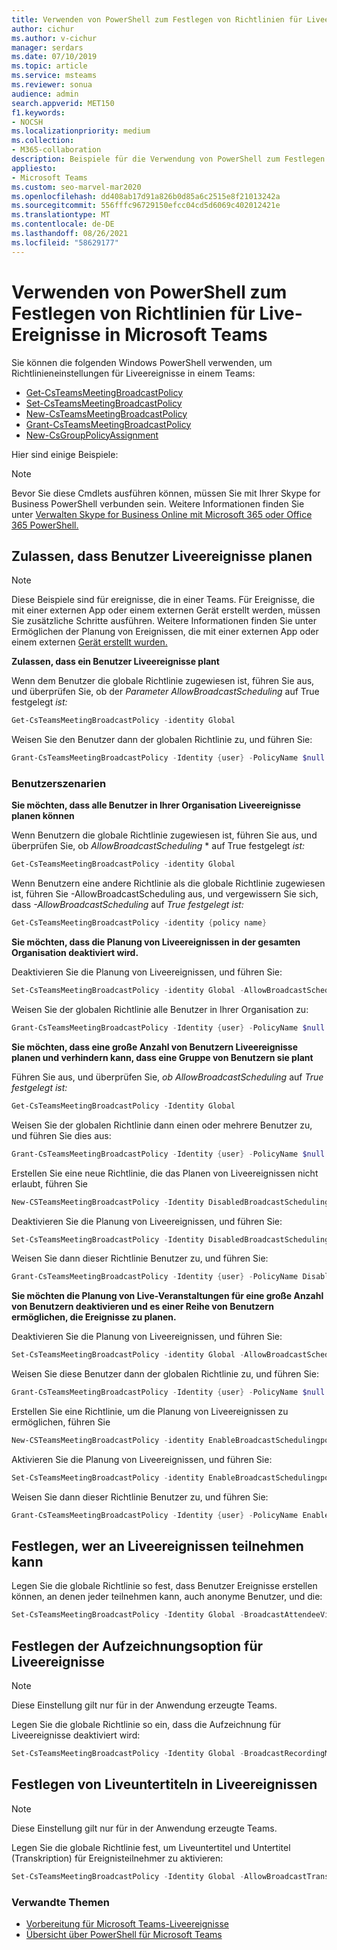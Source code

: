 ```yaml
---
title: Verwenden von PowerShell zum Festlegen von Richtlinien für Liveereignisse
author: cichur
ms.author: v-cichur
manager: serdars
ms.date: 07/10/2019
ms.topic: article
ms.service: msteams
ms.reviewer: sonua
audience: admin
search.appverid: MET150
f1.keywords:
- NOCSH
ms.localizationpriority: medium
ms.collection:
- M365-collaboration
description: Beispiele für die Verwendung von PowerShell zum Festlegen von Richtlinien in Teams, um zu steuern, wer Liveereignisse in Ihrer Organisation halten kann, und die Features, die in den Ereignissen verfügbar sind.
appliesto:
- Microsoft Teams
ms.custom: seo-marvel-mar2020
ms.openlocfilehash: dd408ab17d91a826b0d85a6c2515e8f21013242a
ms.sourcegitcommit: 556fffc96729150efcc04cd5d6069c402012421e
ms.translationtype: MT
ms.contentlocale: de-DE
ms.lasthandoff: 08/26/2021
ms.locfileid: "58629177"
---
```

# <a name="use-powershell-to-set-live-events-policies-in-microsoft-teams"></a>Verwenden von PowerShell zum Festlegen von Richtlinien für Live-Ereignisse in Microsoft Teams

Sie können die folgenden Windows PowerShell verwenden, um Richtlinieneinstellungen für Liveereignisse in einem Teams: 
- [Get-CsTeamsMeetingBroadcastPolicy](/powershell/module/skype/get-csteamsmeetingbroadcastpolicy?view=skype-ps)
- [Set-CsTeamsMeetingBroadcastPolicy](/powershell/module/skype/set-csteamsmeetingbroadcastpolicy?view=skype-ps)
- [New-CsTeamsMeetingBroadcastPolicy](/powershell/module/skype/new-csteamsmeetingbroadcastpolicy?view=skype-ps)
- [Grant-CsTeamsMeetingBroadcastPolicy](/powershell/module/skype/grant-csteamsmeetingbroadcastpolicy?view=skype-ps)
- [New-CsGroupPolicyAssignment](/powershell/module/teams/new-csgrouppolicyassignment?view=teams-ps)

Hier sind einige Beispiele:

> [!NOTE]
> Bevor Sie diese Cmdlets ausführen können, müssen Sie mit Ihrer Skype for Business PowerShell verbunden sein. Weitere Informationen finden Sie unter [Verwalten Skype for Business Online mit Microsoft 365 oder Office 365 PowerShell.](/office365/enterprise/powershell/manage-skype-for-business-online-with-office-365-powershell)

## <a name="allow-users-to-schedule-live-events"></a>Zulassen, dass Benutzer Liveereignisse planen 

> [!NOTE]
> Diese Beispiele sind für ereignisse, die in einer Teams. Für Ereignisse, die mit einer externen App oder einem externen Gerät erstellt werden, müssen Sie zusätzliche Schritte ausführen. Weitere Informationen finden Sie unter Ermöglichen der Planung von Ereignissen, die mit einer externen App oder einem externen [Gerät erstellt wurden.](set-up-for-teams-live-events.md#enable-users-to-schedule-events-that-were-produced-with-an-external-app-or-device)

**Zulassen, dass ein Benutzer Liveereignisse plant**

Wenn dem Benutzer die globale Richtlinie zugewiesen ist, führen Sie aus, und überprüfen Sie, ob der *Parameter AllowBroadcastScheduling* auf True festgelegt *ist:*
```PowerShell
Get-CsTeamsMeetingBroadcastPolicy -identity Global
```
Weisen Sie den Benutzer dann der globalen Richtlinie zu, und führen Sie:
```PowerShell
Grant-CsTeamsMeetingBroadcastPolicy -Identity {user} -PolicyName $null -Verbose
```

### <a name="user-scenarios"></a>Benutzerszenarien
**Sie möchten, dass alle Benutzer in Ihrer Organisation Liveereignisse planen können**

Wenn Benutzern die globale Richtlinie zugewiesen ist, führen Sie aus, und überprüfen Sie, ob *AllowBroadcastScheduling* * auf True festgelegt *ist:*
```PowerShell
Get-CsTeamsMeetingBroadcastPolicy -identity Global
```
Wenn Benutzern eine andere Richtlinie als die globale Richtlinie zugewiesen ist, führen Sie -AllowBroadcastScheduling aus, und vergewissern Sie sich, dass *-AllowBroadcastScheduling* auf *True festgelegt ist:*
```PowerShell
Get-CsTeamsMeetingBroadcastPolicy -identity {policy name}
```
**Sie möchten, dass die Planung von Liveereignissen in der gesamten Organisation deaktiviert wird.**

Deaktivieren Sie die Planung von Liveereignissen, und führen Sie:
```PowerShell
Set-CsTeamsMeetingBroadcastPolicy -identity Global -AllowBroadcastScheduling $false
```
Weisen Sie der globalen Richtlinie alle Benutzer in Ihrer Organisation zu:
```PowerShell
Grant-CsTeamsMeetingBroadcastPolicy -Identity {user} -PolicyName $null -Verbose
```

**Sie möchten, dass eine große Anzahl von Benutzern Liveereignisse planen und verhindern kann, dass eine Gruppe von Benutzern sie plant**

Führen Sie aus, und überprüfen Sie, *ob AllowBroadcastScheduling* auf *True festgelegt ist:*
```PowerShell
Get-CsTeamsMeetingBroadcastPolicy -Identity Global
```
Weisen Sie der globalen Richtlinie dann einen oder mehrere Benutzer zu, und führen Sie dies aus:
```PowerShell
Grant-CsTeamsMeetingBroadcastPolicy -Identity {user} -PolicyName $null -Verbose
```

Erstellen Sie eine neue Richtlinie, die das Planen von Liveereignissen nicht erlaubt, führen Sie
```PowerShell
New-CSTeamsMeetingBroadcastPolicy -Identity DisabledBroadcastSchedulingPolicy
```
Deaktivieren Sie die Planung von Liveereignissen, und führen Sie:
```PowerShell
Set-CsTeamsMeetingBroadcastPolicy -Identity DisabledBroadcastSchedulingPolicy -AllowBroadcastScheduling $false
```
Weisen Sie dann dieser Richtlinie Benutzer zu, und führen Sie:
```PowerShell
Grant-CsTeamsMeetingBroadcastPolicy -Identity {user} -PolicyName DisabledBroadcastSchedulingPolicy -Verbose
```
**Sie möchten die Planung von Live-Veranstaltungen für eine große Anzahl von Benutzern deaktivieren und es einer Reihe von Benutzern ermöglichen, die Ereignisse zu planen.**

Deaktivieren Sie die Planung von Liveereignissen, und führen Sie:
```PowerShell
Set-CsTeamsMeetingBroadcastPolicy -identity Global -AllowBroadcastScheduling $false
```
Weisen Sie diese Benutzer dann der globalen Richtlinie zu, und führen Sie:
```PowerShell
Grant-CsTeamsMeetingBroadcastPolicy -Identity {user} -PolicyName $null -Verbose
```
Erstellen Sie eine Richtlinie, um die Planung von Liveereignissen zu ermöglichen, führen Sie
```PowerShell
New-CSTeamsMeetingBroadcastPolicy -identity EnableBroadcastSchedulingpolicy
```
Aktivieren Sie die Planung von Liveereignissen, und führen Sie:
```PowerShell
Set-CsTeamsMeetingBroadcastPolicy -identity EnableBroadcastSchedulingpolicy -AllowBroadcastScheduling $true
```
Weisen Sie dann dieser Richtlinie Benutzer zu, und führen Sie:
```PowerShell
Grant-CsTeamsMeetingBroadcastPolicy -Identity {user} -PolicyName EnableBroadcastSchedulingpolicy -Verbose
```
## <a name="set-who-can-join-live-events"></a>Festlegen, wer an Liveereignissen teilnehmen kann
 
Legen Sie die globale Richtlinie so fest, dass Benutzer Ereignisse erstellen können, an denen jeder teilnehmen kann, auch anonyme Benutzer, und die:
```PowerShell
Set-CsTeamsMeetingBroadcastPolicy -Identity Global -BroadcastAttendeeVisibility Everyone  
```
## <a name="set-the-recording-option-for-live-events"></a>Festlegen der Aufzeichnungsoption für Liveereignisse
> [!NOTE]
> Diese Einstellung gilt nur für in der Anwendung erzeugte Teams.

Legen Sie die globale Richtlinie so ein, dass die Aufzeichnung für Liveereignisse deaktiviert wird:
```PowerShell
Set-CsTeamsMeetingBroadcastPolicy -Identity Global -BroadcastRecordingMode AlwaysDisabled 
```
## <a name="set-live-captions-and-subtitles-in-live-events"></a>Festlegen von Liveuntertiteln in Liveereignissen
> [!NOTE]
> Diese Einstellung gilt nur für in der Anwendung erzeugte Teams. 

Legen Sie die globale Richtlinie fest, um Liveuntertitel und Untertitel (Transkription) für Ereignisteilnehmer zu aktivieren:
```PowerShell
Set-CsTeamsMeetingBroadcastPolicy -Identity Global -AllowBroadcastTranscription $true 
```

### <a name="related-topics"></a>Verwandte Themen
- [Vorbereitung für Microsoft Teams-Liveereignisse](set-up-for-teams-live-events.md)
- [Übersicht über PowerShell für Microsoft Teams](../teams-powershell-overview.md)